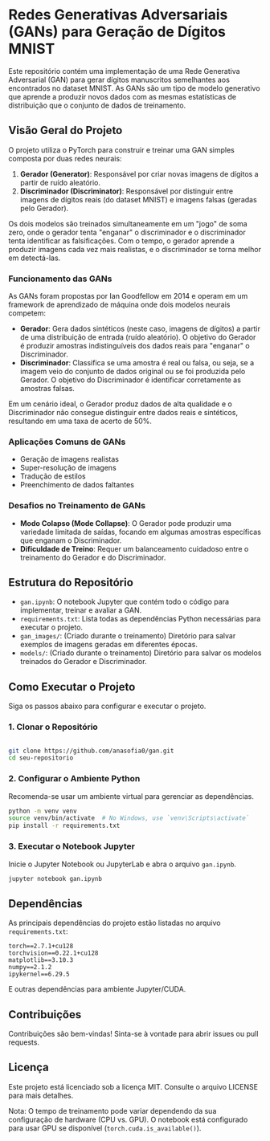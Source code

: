 # Redes Generativas Adversariais (GANs) para Geração de Dígitos MNIST

Este repositório contém uma implementação de uma Rede Generativa Adversarial (GAN) para gerar dígitos manuscritos semelhantes aos encontrados no dataset MNIST. As GANs são um tipo de modelo generativo que aprende a produzir novos dados com as mesmas estatísticas de distribuição que o conjunto de dados de treinamento.

## Visão Geral do Projeto

O projeto utiliza o PyTorch para construir e treinar uma GAN simples composta por duas redes neurais:

1.  **Gerador (Generator)**: Responsável por criar novas imagens de dígitos a partir de ruído aleatório.
2.  **Discriminador (Discriminator)**: Responsável por distinguir entre imagens de dígitos reais (do dataset MNIST) e imagens falsas (geradas pelo Gerador).

Os dois modelos são treinados simultaneamente em um "jogo" de soma zero, onde o gerador tenta "enganar" o discriminador e o discriminador tenta identificar as falsificações. Com o tempo, o gerador aprende a produzir imagens cada vez mais realistas, e o discriminador se torna melhor em detectá-las.

### Funcionamento das GANs

As GANs foram propostas por Ian Goodfellow em 2014 e operam em um framework de aprendizado de máquina onde dois modelos neurais competem:
* **Gerador**: Gera dados sintéticos (neste caso, imagens de dígitos) a partir de uma distribuição de entrada (ruído aleatório). O objetivo do Gerador é produzir amostras indistinguíveis dos dados reais para "enganar" o Discriminador.
* **Discriminador**: Classifica se uma amostra é real ou falsa, ou seja, se a imagem veio do conjunto de dados original ou se foi produzida pelo Gerador. O objetivo do Discriminador é identificar corretamente as amostras falsas.

Em um cenário ideal, o Gerador produz dados de alta qualidade e o Discriminador não consegue distinguir entre dados reais e sintéticos, resultando em uma taxa de acerto de 50%.

### Aplicações Comuns de GANs

* Geração de imagens realistas
* Super-resolução de imagens
* Tradução de estilos
* Preenchimento de dados faltantes

### Desafios no Treinamento de GANs

* **Modo Colapso (Mode Collapse)**: O Gerador pode produzir uma variedade limitada de saídas, focando em algumas amostras específicas que enganam o Discriminador.
* **Dificuldade de Treino**: Requer um balanceamento cuidadoso entre o treinamento do Gerador e do Discriminador.

## Estrutura do Repositório

* `gan.ipynb`: O notebook Jupyter que contém todo o código para implementar, treinar e avaliar a GAN.
* `requirements.txt`: Lista todas as dependências Python necessárias para executar o projeto.
* `gan_images/`: (Criado durante o treinamento) Diretório para salvar exemplos de imagens geradas em diferentes épocas.
* `models/`: (Criado durante o treinamento) Diretório para salvar os modelos treinados do Gerador e Discriminador.

## Como Executar o Projeto

Siga os passos abaixo para configurar e executar o projeto.

### 1. Clonar o Repositório

```bash

git clone https://github.com/anasofia0/gan.git
cd seu-repositorio
```

### 2. Configurar o Ambiente Python

Recomenda-se usar um ambiente virtual para gerenciar as dependências.

```bash
python -m venv venv
source venv/bin/activate  # No Windows, use `venv\Scripts\activate`
pip install -r requirements.txt
```

### 3. Executar o Notebook Jupyter

Inicie o Jupyter Notebook ou JupyterLab e abra o arquivo ```gan.ipynb```.

```bash
jupyter notebook gan.ipynb
```

## Dependências

As principais dependências do projeto estão listadas no arquivo ```requirements.txt```:

    torch==2.7.1+cu128 
    torchvision==0.22.1+cu128
    matplotlib==3.10.3
    numpy==2.1.2
    ipykernel==6.29.5

E outras dependências para ambiente Jupyter/CUDA.

## Contribuições

Contribuições são bem-vindas! Sinta-se à vontade para abrir issues ou pull requests.

## Licença

Este projeto está licenciado sob a licença MIT. Consulte o arquivo LICENSE para mais detalhes.

Nota: O tempo de treinamento pode variar dependendo da sua configuração de hardware (CPU vs. GPU). O notebook está configurado para usar GPU se disponível (```torch.cuda.is_available()```).